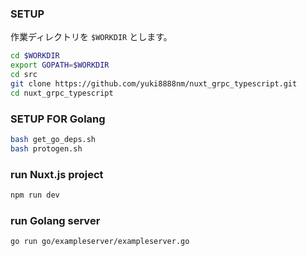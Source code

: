 ### SETUP
作業ディレクトリを `$WORKDIR` とします。

``` bash
cd $WORKDIR
export GOPATH=$WORKDIR
cd src
git clone https://github.com/yuki8888nm/nuxt_grpc_typescript.git
cd nuxt_grpc_typescript
```

### SETUP FOR Golang
``` bash
bash get_go_deps.sh
bash protogen.sh
```

### run Nuxt.js project
``` bash
npm run dev
```

### run Golang server
``` bash
go run go/exampleserver/exampleserver.go
```
